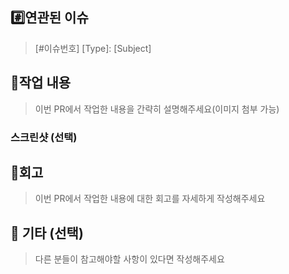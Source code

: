 ## #️⃣연관된 이슈

> [#이슈번호] [Type]: [Subject]

## 📝작업 내용

> 이번 PR에서 작업한 내용을 간략히 설명해주세요(이미지 첨부 가능)

### 스크린샷 (선택)

## 💬회고

> 이번 PR에서 작업한 내용에 대한 회고를 자세하게 작성해주세요

## 📍 기타 (선택)

> 다른 분들이 참고해야할 사항이 있다면 작성해주세요
